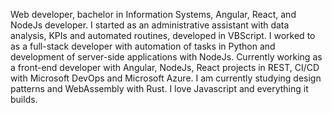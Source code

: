 Web developer, bachelor in Information Systems, Angular, React, and NodeJs developer.
I started as an administrative assistant with data analysis, KPIs and automated routines, developed in VBScript. I worked to as a full-stack developer with automation of tasks in Python and development of server-side applications with NodeJs. Currently working as a front-end developer with Angular, NodeJs, React projects in REST, CI/CD with Microsoft DevOps and Microsoft Azure. I am currently studying design patterns and WebAssembly with Rust. I love Javascript and everything it builds.
